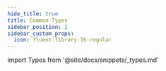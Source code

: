 ```yaml
---
hide_title: true
title: Common Types
sidebar_position: 2
sidebar_custom_props:
  icon: fluent:library-16-regular
---
```


import Types from '@site/docs/snippets/_types.md'

<Types/>
